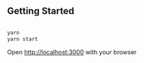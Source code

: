 
## Getting Started


```bash

yarn 
yarn start
```

Open [http://localhost:3000](http://localhost:3000) with your browser
